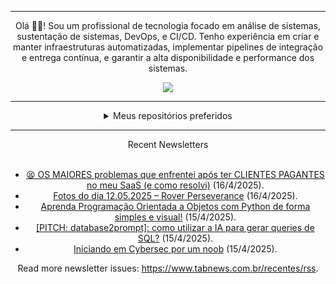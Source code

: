<div align="center">
<hr>
<p>Olá 👋🏾! Sou um profissional de tecnologia focado em análise de sistemas, sustentação de sistemas, DevOps, e CI/CD. Tenho experiência em criar e manter infraestruturas automatizadas, implementar pipelines de integração e entrega contínua, e garantir a alta disponibilidade e performance dos sistemas.</p>
  <img src="https://media.giphy.com/media/yAGIvCiwPJn5C/giphy.gif">
<hr>
  <details>
  <summary>Meus repositórios preferidos</summary>
  <br />
  Alguns dos meus melhores repositórios:
  <br />
<br />
  <ul><li><a href=https://github.com/KubeNerd/aluratube target="_blank" rel="noopener noreferrer">KubeNerd/aluratube</a> (<b>0</b> ✨ and <b>0</b> 🍴): Aluratube - Desenvolvido durante a imersão React da Alura no final de 2022</li><li><a href=https://github.com/KubeNerd/nlw-ia target="_blank" rel="noopener noreferrer">KubeNerd/nlw-ia</a> (<b>0</b> ✨ and <b>0</b> 🍴): Projeto desenvolvido durante a NLW IA - Usando a API da OPENAI</li><li><a href=https://github.com/KubeNerd/nlw-journey-ia target="_blank" rel="noopener noreferrer">KubeNerd/nlw-journey-ia</a> (<b>0</b> ✨ and <b>0</b> 🍴): NLW IA - Agent de viagens usando python + langchain + GPT</li>
<li>More coming soon :).</li>
</ul>
  </details>
  <hr/>
    <summary>Recent Newsletters</summary>
  <br />
  <ul>
    <li><a href=https://www.tabnews.com.br/joaoinpublic/os-maiores-problemas-que-enfrentei-apos-ter-clientes-pagantes-no-meu-saas-e-como-resolvi target="_blank" rel="noopener noreferrer">😫 OS MAIORES problemas que enfrentei após ter CLIENTES PAGANTES no meu SaaS (e como resolvi)</a> (16/4/2025).</li><li><a href=https://www.tabnews.com.br/HelioFernandes/fotos-do-dia-12-05-2025-rover-perseverance target="_blank" rel="noopener noreferrer">Fotos do dia 12.05.2025 – Rover Perseverance</a> (16/4/2025).</li><li><a href=https://www.tabnews.com.br/cuscodev/aprenda-programacao-orientada-a-objetos-com-python-de-forma-simples-e-visual target="_blank" rel="noopener noreferrer">Aprenda Programação Orientada a Objetos com Python de forma simples e visual!</a> (15/4/2025).</li><li><a href=https://www.tabnews.com.br/fern/pitch-database2prompt-como-utilizar-a-ia-para-gerar-queries-de-sql target="_blank" rel="noopener noreferrer">[PITCH: database2prompt]: como utilizar a IA para gerar queries de SQL?</a> (15/4/2025).</li><li><a href=https://www.tabnews.com.br/felipetxapy/iniciando-em-cybersec-por-um-noob target="_blank" rel="noopener noreferrer">Iniciando em Cybersec por um noob</a> (15/4/2025).</li>
  </ul>
<p>Read more newsletter issues: <a href="https://www.tabnews.com.br/recentes/rss">https://www.tabnews.com.br/recentes/rss</a>.</p>
  </details>
